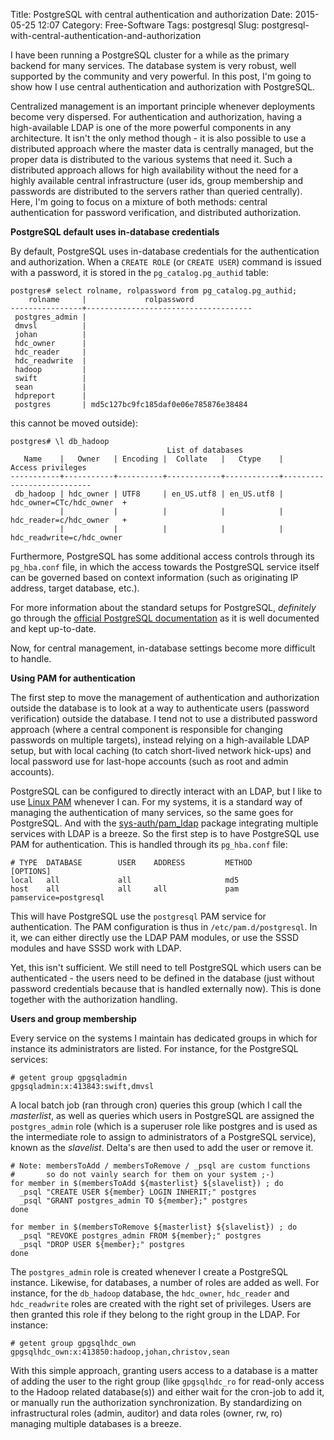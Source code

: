 Title: PostgreSQL with central authentication and authorization
Date: 2015-05-25 12:07
Category: Free-Software
Tags: postgresql
Slug: postgresql-with-central-authentication-and-authorization

I have been running a PostgreSQL cluster for a while as the primary
backend for many services. The database system is very robust, well
supported by the community and very powerful. In this post, I'm going to
show how I use central authentication and authorization with PostgreSQL.

<!-- PELICAN_END_SUMMARY -->

Centralized management is an important principle whenever deployments
become very dispersed. For authentication and authorization, having a
high-available LDAP is one of the more powerful components in any
architecture. It isn't the only method though - it is also possible to
use a distributed approach where the master data is centrally managed,
but the proper data is distributed to the various systems that need it.
Such a distributed approach allows for high availability without the
need for a highly available central infrastructure (user ids, group
membership and passwords are distributed to the servers rather than
queried centrally). Here, I'm going to focus on a mixture of both
methods: central authentication for password verification, and
distributed authorization.

**PostgreSQL default uses in-database credentials**

By default, PostgreSQL uses in-database credentials for the
authentication and authorization. When a `CREATE ROLE` (or
`CREATE USER`) command is issued with a password, it is stored in the
`pg_catalog.pg_authid` table:

    postgres# select rolname, rolpassword from pg_catalog.pg_authid;
        rolname     |             rolpassword             
    ----------------+-------------------------------------
     postgres_admin | 
     dmvsl          | 
     johan          | 
     hdc_owner      | 
     hdc_reader     | 
     hdc_readwrite  | 
     hadoop         | 
     swift          | 
     sean           | 
     hdpreport      | 
     postgres       | md5c127bc9fc185daf0e06e785876e38484

this cannot be moved outside):

    postgres# \l db_hadoop
                                       List of databases
       Name    |   Owner   | Encoding |  Collate   |   Ctype    |     Access privileges     
    -----------+-----------+----------+------------+------------+---------------------------
     db_hadoop | hdc_owner | UTF8     | en_US.utf8 | en_US.utf8 | hdc_owner=CTc/hdc_owner  +
               |           |          |            |            | hdc_reader=c/hdc_owner   +
               |           |          |            |            | hdc_readwrite=c/hdc_owner

Furthermore, PostgreSQL has some additional access controls through its
`pg_hba.conf` file, in which the access towards the PostgreSQL service
itself can be governed based on context information (such as originating
IP address, target database, etc.).

For more information about the standard setups for PostgreSQL,
*definitely* go through the [official PostgreSQL
documentation](http://www.postgresql.org/docs/9.4/static/index.html) as
it is well documented and kept up-to-date.

Now, for central management, in-database settings become more difficult
to handle.

**Using PAM for authentication**

The first step to move the management of authentication and
authorization outside the database is to look at a way to authenticate
users (password verification) outside the database. I tend not to use a
distributed password approach (where a central component is responsible
for changing passwords on multiple targets), instead relying on a
high-available LDAP setup, but with local caching (to catch short-lived
network hick-ups) and local password use for last-hope accounts (such as
root and admin accounts).

PostgreSQL can be configured to directly interact with an LDAP, but I
like to use [Linux PAM](http://www.linux-pam.org/) whenever I can. For
my systems, it is a standard way of managing the authentication of many
services, so the same goes for PostgreSQL. And with the
[sys-auth/pam\_ldap](https://packages.gentoo.org/package/sys-auth/pam_ldap)
package integrating multiple services with LDAP is a breeze. So the
first step is to have PostgreSQL use PAM for authentication. This is
handled through its `pg_hba.conf` file:

    # TYPE  DATABASE        USER    ADDRESS         METHOD          [OPTIONS]
    local   all             all                     md5
    host    all             all     all             pam             pamservice=postgresql

This will have PostgreSQL use the `postgresql` PAM service for
authentication. The PAM configuration is thus in
`/etc/pam.d/postgresql`. In it, we can either directly use the LDAP PAM
modules, or use the SSSD modules and have SSSD work with LDAP.

Yet, this isn't sufficient. We still need to tell PostgreSQL which users
can be authenticated - the users need to be defined in the database
(just without password credentials because that is handled externally
now). This is done together with the authorization handling.

**Users and group membership**

Every service on the systems I maintain has dedicated groups in which
for instance its administrators are listed. For instance, for the
PostgreSQL services:

    # getent group gpgsqladmin
    gpgsqladmin:x:413843:swift,dmvsl

A local batch job (ran through cron) queries this group (which I call
the *masterlist*, as well as queries which users in PostgreSQL are
assigned the `postgres_admin` role (which is a superuser role like
postgres and is used as the intermediate role to assign to
administrators of a PostgreSQL service), known as the *slavelist*.
Delta's are then used to add the user or remove it.

    # Note: membersToAdd / membersToRemove / _psql are custom functions
    #       so do not vainly search for them on your system ;-)
    for member in $(membersToAdd ${masterlist} ${slavelist}) ; do
      _psql "CREATE USER ${member} LOGIN INHERIT;" postgres
      _psql "GRANT postgres_admin TO ${member};" postgres
    done

    for member in $(membersToRemove ${masterlist} ${slavelist}) ; do
      _psql "REVOKE postgres_admin FROM ${member};" postgres
      _psql "DROP USER ${member};" postgres
    done

The `postgres_admin` role is created whenever I create a PostgreSQL
instance. Likewise, for databases, a number of roles are added as well.
For instance, for the `db_hadoop` database, the `hdc_owner`,
`hdc_reader` and `hdc_readwrite` roles are created with the right set of
privileges. Users are then granted this role if they belong to the right
group in the LDAP. For instance:

    # getent group gpgsqlhdc_own
    gpgsqlhdc_own:x:413850:hadoop,johan,christov,sean

With this simple approach, granting users access to a database is a
matter of adding the user to the right group (like `gpgsqlhdc_ro` for
read-only access to the Hadoop related database(s)) and either wait for
the cron-job to add it, or manually run the authorization
synchronization. By standardizing on infrastructural roles (admin,
auditor) and data roles (owner, rw, ro) managing multiple databases is a
breeze.
